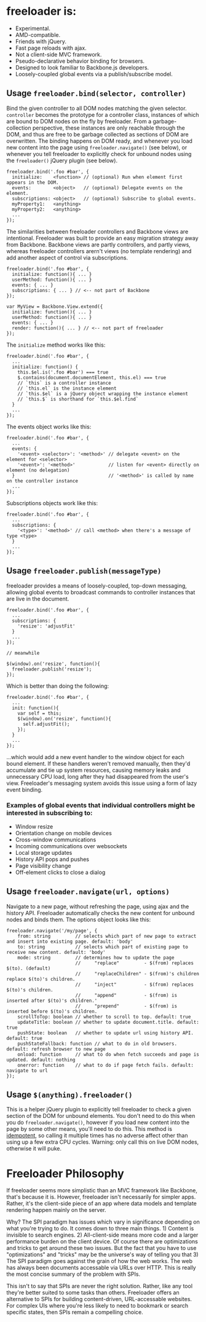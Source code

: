 # freeloader is:

 * Experimental.
 * AMD-compatible.
 * Friends with jQuery.
 * Fast page reloads with ajax.
 * Not a client-side MVC framework.
 * Pseudo-declarative behavior binding for browsers.
 * Designed to look familiar to Backbone.js developers.
 * Loosely-coupled global events via a publish/subscribe model.

## Usage `freeloader.bind(selector, controller)`

Bind the given controller to all DOM nodes matching the given selector. `controller` becomes the prototype for a controller class, instances of which are bound to DOM nodes on the fly by freeloader. From a garbage-collection perspective, these instances are only reachable through the DOM, and thus are free to be garbage collected as sections of DOM are overwritten. The binding happens on DOM ready, and whenever you load new content into the page using `freeloader.navigate()` (see below), or whenever you tell freeloader to explicitly check for unbound nodes using the `freeloader()` jQuery plugin (see below).

    freeloader.bind('.foo #bar', {
      initialize:    <function> // (optional) Run when element first appears in the DOM.
      events:        <object>   // (optional) Delegate events on the element.
      subscriptions: <object>   // (optional) Subscribe to global events.
      myProperty1:   <anything>
      myProperty2:   <anything>
      ...
    });

The similarities between freeloader controllers and Backbone views are intentional. Freeloader was built to provide an easy migration strategy away from Backbone. Backbone views are partly controllers, and partly views, whereas freeloader controllers arern't views (no template rendering) and add another aspect of control via subscriptions.

    freeloader.bind('.foo #bar', {
      initialize: function(){ ... }
      userMethod: function(){ ... }
      events: { ... }
      subscriptions: { ... } // <-- not part of Backbone
    });

    var MyView = Backbone.View.extend({
      initialize: function(){ ... }
      userMethod: function(){ ... }
      events: { ... }
      render: function(){ ... } // <-- not part of freeloader
    });

The `initialize` method works like this:

    freeloader.bind('.foo #bar', {
      ...
      initialize: function() {
        this.$el.is('.foo #bar') === true
        $.contains(document.documentElement, this.el) === true
        // `this` is a controller instance
        // `this.el` is the instance element
        // `this.$el` is a jQuery object wrapping the instance element
        // `this.$` is shorthand for `this.$el.find`
      }
      ...
    });

The events object works like this:

    freeloader.bind('.foo #bar', {
      ...
      events: {
        '<event> <selector>': '<method>' // delegate <event> on the element for <selector>
        '<event>': '<method>'            // listen for <event> directly on element (no delegation)
      }                                  // '<method>' is called by name on the controller instance
      ...
    });

Subscriptions objects work like this:

    freeloader.bind('.foo #bar', {
      ...
      subscriptions: {
        '<type>': '<method>' // call <method> when there's a message of type <type>
      }
      ...
    });

## Usage `freeloader.publish(messageType)`

freeloader provides a means of loosely-coupled, top-down messaging, allowing global events to broadcast commands to controller instances that are live in the document.

    freeloader.bind('.foo #bar', {
      ...
      subscriptions: {
        'resize': 'adjustFit'
      }
      ...
    });

    // meanwhile

    $(window).on('resize', function(){
      freeloader.publish('resize');
    });

Which is better than doing the following:

    freeloader.bind('.foo #bar', {
      ...
      init: function(){
        var self = this;
        $(window).on('resize', function(){
          self.adjustFit();
        });
      }
      ...
    });

...which would add a new event handler to the window object for each bound element. If these handlers weren't removed manually, then they'd accumulate and tie up system resources, causing memory leaks and unnecessary CPU load, long after they had disappeared from the user's view. Freeloader's messaging system avoids this issue using a form of lazy event binding.

### Examples of global events that individual controllers might be interested in subscribing to:

 * Window resize
 * Orientation change on mobile devices
 * Cross-window communications
 * Incoming communications over websockets
 * Local storage updates
 * History API pops and pushes
 * Page visibility change
 * Off-element clicks to close a dialog

## Usage `freeloader.navigate(url, options)`

Navigate to a new page, without refreshing the page, using ajax and the history API. Freeloader automatically checks the new content for unbound nodes and binds them. The options object looks like this:

    freeloader.navigate('/my/page', {
        from: string         // selects which part of new page to extract and insert into existing page. default: 'body'
        to: string           // selects which part of existing page to receive new content. default: 'body'
        mode: string         // determines how to update the page
                             //     "replace"         - $(from) replaces $(to). (default)
                             //     "replaceChildren" - $(from)'s children replace $(to)'s children.
                             //     "inject"          - $(from) replaces $(to)'s children.
                             //     "append"          - $(from) is inserted after $(to)'s children.'
                             //     "prepend"         - $(from) is inserted before $(to)'s children.
        scrollToTop: boolean // whether to scroll to top. default: true
        updateTitle: boolean // whether to update document.title. default: true
        pushState: boolean   // whether to update url using history API. default: true
        pushStateFallback: function // what to do in old browsers. default: refresh browser to new page
        onload: function     // what to do when fetch succeeds and page is updated. default: nothing
        onerror: function    // what to do if page fetch fails. default: navigate to url
    });

## Usage `$(anything).freeloader()`

This is a helper jQuery plugin to explicitly tell freeloader to check a given section of the DOM for unbound elements. You don't need to do this when you do `freeloader.navigate()`, however if you load new content into the page by some other means, you'll need to do this. This method is [idempotent](http://en.wikipedia.org/wiki/Idempotence), so calling it multiple times has no adverse affect other than using up a few extra CPU cycles. Warning: only call this on live DOM nodes, otherwise it will puke.

# Freeloader Philosophy

If freeloader seems more simplistic than an MVC framework like Backbone, that's because it is. However, freeloader isn't necessarily for simpler apps. Rather, it's the client-side piece of an app where data models and template rendering happen mainly on the server. 

Why? The SPI paradigm has issues which vary in significance depending on what you're trying to do. It comes down to three main things. 1) Content is invisible to search engines. 2) All-client-side means more code and a larger performance burden on the client device. Of course there are optimizations and tricks to get around these two issues. But the fact that you have to use "optimizations" and "tricks" may be the universe's way of telling you that 3) The SPI paradigm goes against the grain of how the web works. The web has always been documents accessable via URLs over HTTP. This is really the most concise summary of the problem with SPIs.

This isn't to say that SPIs are never the right solution. Rather, like any tool they're better suited to some tasks than others. Freeloader offers an alternative to SPIs for building content-driven, URL-accessable websites. For complex UIs where you're less likely to need to bookmark or search specific states, then SPIs remain a compelling choice.







